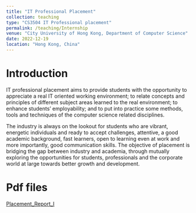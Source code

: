 ```yaml
---
title: "IT Professional Placement"
collection: teaching
type: "CS3504 IT Professional placement"
permalink: /teaching/Internship
venue: "City University of Hong Kong, Department of Computer Science"
date: 2022-12-19
location: "Hong Kong, China"
---
```


Introduction
======
IT professional placement aims to provide students with the opportunity to appreciate
a real IT oriented working environment; to relate concepts and principles of different
subject areas learned to the real environment; to enhance students’ employability; and
to put into practice some methods, tools and techniques of the computer science
related disciplines. 

The industry is always on the lookout for students who are vibrant, energetic individuals and ready to accept challenges, attentive, a good academic background, fast learners,
open to learning even at work and more importantly, good communication skills. The
objective of placement is bridging the gap between industry and academia, through mutually exploring the opportunities for students, professionals and the corporate world at
large towards better growth and development.

Pdf files
======
[Placement_Report_I](http://AharenDaisuki.github.io/files/PlacementReport_I.pdf)